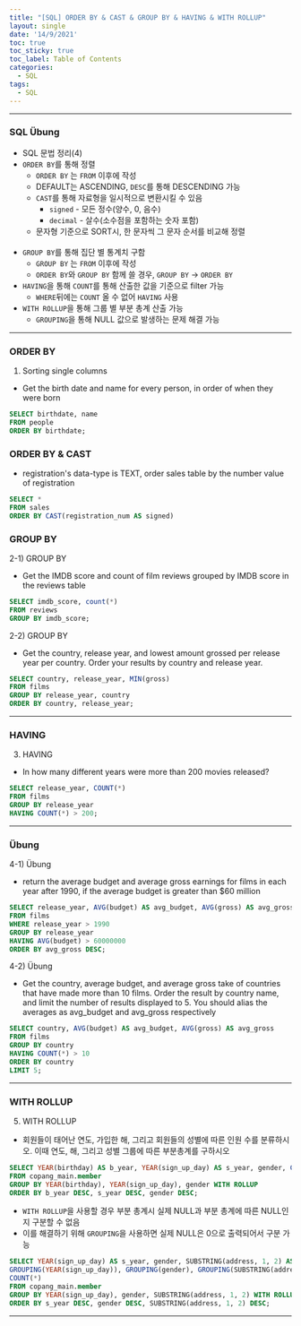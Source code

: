 ```yaml
---
title: "[SQL] ORDER BY & CAST & GROUP BY & HAVING & WITH ROLLUP"
layout: single
date: '14/9/2021'
toc: true
toc_sticky: true
toc_label: Table of Contents
categories:
  - SQL
tags:
  - SQL
---
```


---
### SQL Übung 
* SQL 문법 정리(4)
* ```ORDER BY```를 통해 정렬
    * ```ORDER BY``` 는 ```FROM``` 이후에 작성
    * DEFAULT는 ASCENDING, ```DESC```를 통해 DESCENDING 가능
    * `CAST`를 통해 자료형을 일시적으로 변환시킬 수 있음
      * `signed` - 모든 정수(양수, 0, 음수)
      * `decimal` - 살수(소수점을 포함하는 숫자 포함)
    * 문자형 기준으로 SORT시, 한 문자씩 그 문자 순서를 비교해 정렬
<br><br>
* ```GROUP BY```를 통해 집단 별 통계치 구함
    * ```GROUP BY``` 는 ```FROM``` 이후에 작성
    * ```ORDER BY```와 ```GROUP BY``` 함께 쓸 경우, ```GROUP BY``` → ```ORDER BY```
* ```HAVING```을 통해 ```COUNT```를 통해 산출한 값을 기준으로 filter 가능
    * ```WHERE```뒤에는 ```COUNT``` 올 수 없어 ```HAVING``` 사용
* ```WITH ROLLUP```을 통해 그룹 별 부분 총계 산출 가능
    * `GROUPING`을 통해 NULL 값으로 발생하는 문제 해결 가능

---

### ORDER BY
1) Sorting single columns
* Get the birth date and name for every person, in order of when they were born

```sql
SELECT birthdate, name
FROM people
ORDER BY birthdate;
```

### ORDER BY & CAST
* registration's data-type is TEXT, order sales table by the number value of registration

```sql
SELECT *
FROM sales
ORDER BY CAST(registration_num AS signed)
```

### GROUP BY
2-1) GROUP BY
* Get the IMDB score and count of film reviews grouped by IMDB score in the reviews table

```sql
SELECT imdb_score, count(*)
FROM reviews
GROUP BY imdb_score;
```

2-2) GROUP BY
* Get the country, release year, and lowest amount grossed per release year per country. Order your results by country and release year.

```sql
SELECT country, release_year, MIN(gross)
FROM films
GROUP BY release_year, country
ORDER BY country, release_year;
```
---

### HAVING
3) HAVING
* In how many different years were more than 200 movies released?

```sql
SELECT release_year, COUNT(*)
FROM films
GROUP BY release_year
HAVING COUNT(*) > 200;
```
---

### Übung
4-1) Übung
* return the average budget and average gross earnings for films in each year after 1990, if the average budget is greater than $60 million

```sql
SELECT release_year, AVG(budget) AS avg_budget, AVG(gross) AS avg_gross
FROM films
WHERE release_year > 1990
GROUP BY release_year
HAVING AVG(budget) > 60000000
ORDER BY avg_gross DESC;
```

4-2) Übung
* Get the country, average budget, and average gross take of countries that have made more than 10 films. Order the result by country name, and limit the number of results displayed to 5. You should alias the averages as avg_budget and avg_gross respectively

```sql
SELECT country, AVG(budget) AS avg_budget, AVG(gross) AS avg_gross
FROM films
GROUP BY country
HAVING COUNT(*) > 10
ORDER BY country
LIMIT 5;
```

---

### WITH ROLLUP
5) WITH ROLLUP
* 회원들이 태어난 연도, 가입한 해, 그리고 회원들의 성별에 따른 인원 수를 분류하시오. 이때 연도, 해, 그리고 성별 그룹에 따른 부분총계를 구하시오

```sql
SELECT YEAR(birthday) AS b_year, YEAR(sign_up_day) AS s_year, gender, COUNT(*)
FROM copang_main.member
GROUP BY YEAR(birthday), YEAR(sign_up_day), gender WITH ROLLUP
ORDER BY b_year DESC, s_year DESC, gender DESC;
```

* `WITH ROLLUP`을 사용할 경우 부분 총계시 실제 NULL과 부분 총계에 따른 NULL인지 구분할 수 없음
* 이를 해결하기 위해 `GROUPING`을 사용하면 실제 NULL은 0으로 출력되어서 구분 가능

```sql
SELECT YEAR(sign_up_day) AS s_year, gender, SUBSTRING(address, 1, 2) AS region,
GROUPING(YEAR(sign_up_day)), GROUPING(gender), GROUPING(SUBSTRING(address, 1, 2)),
COUNT(*)
FROM copang_main.member
GROUP BY YEAR(sign_up_day), gender, SUBSTRING(address, 1, 2) WITH ROLLUP
ORDER BY s_year DESC, gender DESC, SUBSTRING(address, 1, 2) DESC;
```
---

